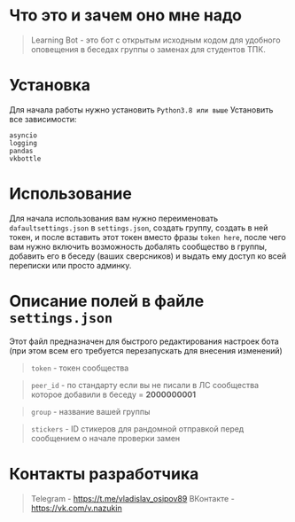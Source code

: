 # Что это и зачем оно мне надо
> Learning Bot - это бот с открытым исходным кодом для удобного оповещения в беседах группы о заменах для студентов ТПК.

# Установка
Для начала работы нужно установить `Python3.8 или выше`
Установить все зависимости:
```
asyncio
logging
pandas
vkbottle
```

# Использование
Для начала использования вам нужно переименовать `dafaultsettings.json` в `settings.json`, создать группу, создать в ней токен, и после вставить этот токен вместо фразы `token here`, после чего вам нужно включить возможность добалять сообщество в группы, добавить его в беседу (ваших сверсников) и выдать ему доступ ко всей переписки или просто админку.

# Описание полей в файле `settings.json`
Этот файл предназначен для быстрого редактирования настроек бота (при этом всем его требуется перезапускать для внесения изменений)

> `token` - токен сообщества

> `peer_id` - по стандарту если вы не писали в ЛС сообщества которое добавили в беседу = **2000000001**

> `group` - название вашей группы

> `stickers` - ID стикеров для рандомной отправкой перед сообщением о начале проверки замен


# Контакты разработчика
> Telegram - https://t.me/vladislav_osipov89
> ВКонтакте - https://vk.com/v.nazukin
